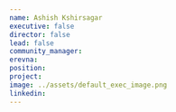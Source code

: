 ```yaml
---
name: Ashish Kshirsagar
executive: false
director: false
lead: false
community_manager:  
erevna:   
position:  
project:  
image: ../assets/default_exec_image.png
linkedin: 
---
```

